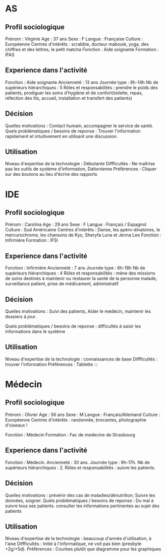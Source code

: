
# AS
## Profil sociologique

Prénom : Virginie
Age : 37 ans
Sexe : F
Langue : Française
Culture : Européenne
Centres d'intérêts : scrabble, docteur maboule, yoga, des chiffres et des lettres, le petit matcha
Fonction : Aide soignante
Formation : IFAS

## Experience dans l'activité

Fonction : Aide soignante
Ancienneté : 13 ans
Journée type : 6h-14h
Nb de supérieurs hiérarchiques : 5
Rôles et responsabilités : prendre le poids des patients, prodiguer les soins d'hygiène et de confort(toilette, repas, réfection des lits, accueil, installation et transfert des patients)

## Décision

Quelles motivations : Contact humain, accompagner le service de santé.
Quels problématiques / besoins de reponse : Trouver l'information rapidement et intuitivement en utilisant une discussion.

## Utilisation

Niveau d'expertise de la technologie : Débutante
Diffficultés : Ne maîtrise pas les outils de système d'information, Daltonienne
Préférences : Cliquer sur des boutons au lieu d'écrire des rapports

# IDE
## Profil sociologique

Prénom : Carolina
Age : 29 ans
Sexe : F 
Langue : Français / Espagnol
Culture : Sud Américaine
Centres d'intérêts : Danse, les apéro-dinatoires, le mercurochrome, les chansons de Kyo, Sheryfa Luna et Jenna Lee
Fonction : Infirmière
Formation : IFSI

## Experience dans l'activité

Fonction : Infirmière
Ancienneté : 7 ans
Journée type : 6h-18h
Nb de supérieurs hiérarchiques : 4
Rôles et responsabilités : mène des missions de soins destinés à maintenir ou restaurer la santé de la personne malade, surveillance patient, prise de médicament, administratif

## Décision

Quelles motivations : Suivi des patients, Aider le médécin, maintenir les dossiers à jour.

Quels problématiques / besoins de reponse : difficultés à saisir les informations dans le système

## Utilisation

Niveau d'expertise de la technologie : connaissances de base
Diffficultés : trouver l'information 
Préférences : Tablette
:::


# Médecin
## Profil sociologique

Prénom : Olivier
Age : 56 ans 
Sexe : M
Langue : Français/Allemand
Culture : Européenne
Centres d'intérêts : randonnée, brocantes, photographie d'oiseaux !

Fonction : Médecin
Formation : Fac de medecine de Strasbourg

## Experience dans l'activité

Fonction : Médecin.
Ancienneté : 30 ans.
Journée type : 9h-17h.
Nb de supérieurs hiérarchiques : 2.
Rôles et responsabilités : suivre les patients.

## Décision

Quelles motivations : prévénir des cas de maladies/dénutrition; Suivre les données, soigner.
Quels problématiques / besoins de reponse : Du mal à suivre tous ses patients. consulter les informations pertinentes au sujet des patients

## Utilisation

Niveau d'expertise de la technologie : beaucoup d'année d'utilisation, à l'aise
Diffficultés : Initié à l'informatique, ne voit pas bien (presbyte +2g/+5d).
Préférences : Courbes plutôt que diagramme pour les graphiques


